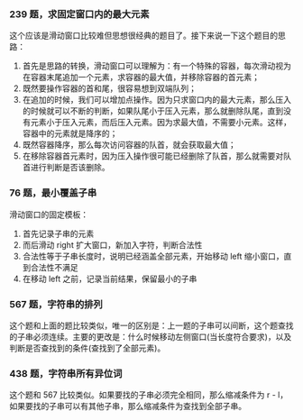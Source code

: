 ### 239 题，求固定窗口内的最大元素

这个应该是滑动窗口比较难但思想很经典的题目了。接下来说一下这个题目的思路：

1. 首先是思路的转换，滑动窗口可以理解为：有一个特殊的容器，每次滑动视为在容器末尾追加一个元素，求容器的最大值，并移除容器的首元素；
2. 既然要操作容器的首和尾，很容易想到双端队列；
3. 在追加的时候，我们可以增加点操作。因为只求窗口内的最大元素，那么压入的时候就可以不断的判断，如果队尾小于压入元素，那么就删除队尾，直到没有元素小于压入元素，而后压入元素。因为求最大值，不需要小元素。这样，容器中的元素就是降序的；
4. 既然容器降序，那么每次访问容器的队首，就会获取最大值；
5. 在移除容器首元素时，因为压入操作很可能已经删除了队首，那么就需要对队首进行判断是否该删除。

### 76 题，最小覆盖子串

滑动窗口的固定模板：

1. 首先记录子串的元素
2. 而后滑动 right 扩大窗口，新加入字符，判断合法性
3. 合法性等于子串长度时，说明已经涵盖全部元素，开始移动 left 缩小窗口，直到合法性不满足
4. 在移动 left 之前，记录当前结果，保留最小的子串

### 567 题，字符串的排列

这个题和上面的题比较类似，唯一的区别是：上一题的子串可以间断，这个题查找的子串必须连续。主要的更改是：什么时候移动左侧窗口(当长度符合要求)，以及判断是否查找到的条件(查找到了全部元素)。

### 438 题，字符串所有异位词

这个题和 567 比较类似。如果要找的子串必须完全相同，那么缩减条件为 r - l，如果要找的子串可以有其他子串，那么缩减条件为查找到全部子串。
